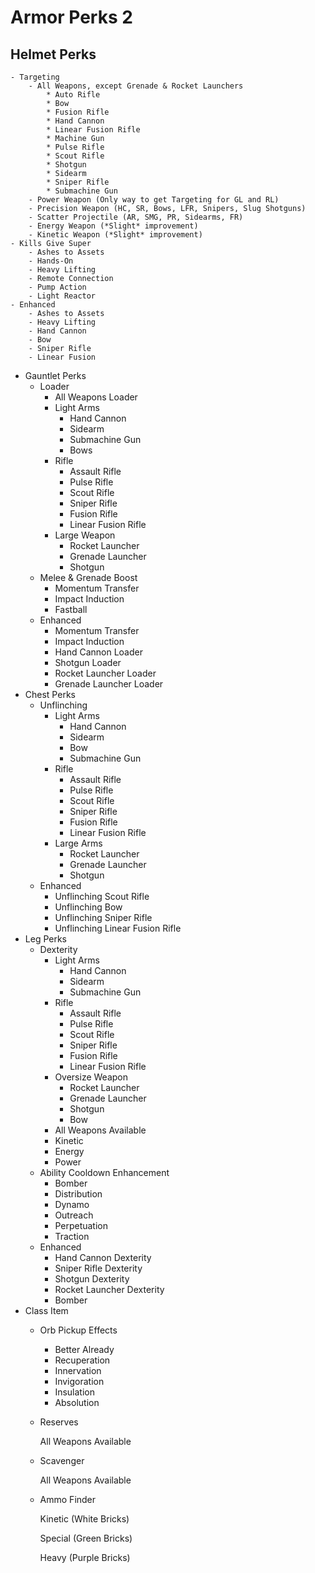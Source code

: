 # Armor Perks 2

## Helmet Perks

    - Targeting
        - All Weapons, except Grenade & Rocket Launchers
            * Auto Rifle
            * Bow
            * Fusion Rifle
            * Hand Cannon
            * Linear Fusion Rifle
            * Machine Gun
            * Pulse Rifle
            * Scout Rifle
            * Shotgun
            * Sidearm
            * Sniper Rifle
            * Submachine Gun
        - Power Weapon (Only way to get Targeting for GL and RL)
        - Precision Weapon (HC, SR, Bows, LFR, Snipers, Slug Shotguns)
        - Scatter Projectile (AR, SMG, PR, Sidearms, FR)
        - Energy Weapon (*Slight* improvement)
        - Kinetic Weapon (*Slight* improvement)
    - Kills Give Super
        - Ashes to Assets
        - Hands-On
        - Heavy Lifting
        - Remote Connection
        - Pump Action
        - Light Reactor
    - Enhanced
        - Ashes to Assets
        - Heavy Lifting
        - Hand Cannon
        - Bow
        - Sniper Rifle
        - Linear Fusion
- Gauntlet Perks
    - Loader
        - All Weapons Loader
        - Light Arms
            - Hand Cannon
            - Sidearm
            - Submachine Gun
            - Bows
        - Rifle
            - Assault Rifle
            - Pulse Rifle
            - Scout Rifle
            - Sniper Rifle
            - Fusion Rifle
            - Linear Fusion Rifle
        - Large Weapon
            - Rocket Launcher
            - Grenade Launcher
            - Shotgun
    - Melee & Grenade Boost
        - Momentum Transfer
        - Impact Induction
        - Fastball
    - Enhanced
        - Momentum Transfer
        - Impact Induction
        - Hand Cannon Loader
        - Shotgun Loader
        - Rocket Launcher Loader
        - Grenade Launcher Loader
- Chest Perks
    - Unflinching
        - Light Arms
            - Hand Cannon
            - Sidearm
            - Bow
            - Submachine Gun
        - Rifle
            - Assault Rifle
            - Pulse Rifle
            - Scout Rifle
            - Sniper Rifle
            - Fusion Rifle
            - Linear Fusion Rifle
        - Large Arms
            - Rocket Launcher
            - Grenade Launcher
            - Shotgun
    - Enhanced
        - Unflinching Scout Rifle
        - Unflinching Bow
        - Unflinching Sniper Rifle
        - Unflinching Linear Fusion Rifle
- Leg Perks
    - Dexterity
        - Light Arms
            - Hand Cannon
            - Sidearm
            - Submachine Gun
        - Rifle
            - Assault Rifle
            - Pulse Rifle
            - Scout Rifle
            - Sniper Rifle
            - Fusion Rifle
            - Linear Fusion Rifle
        - Oversize Weapon
            - Rocket Launcher
            - Grenade Launcher
            - Shotgun
            - Bow
        - All Weapons Available
        - Kinetic
        - Energy
        - Power
    - Ability Cooldown Enhancement
        - Bomber
        - Distribution
        - Dynamo
        - Outreach
        - Perpetuation
        - Traction
    - Enhanced
        - Hand Cannon Dexterity
        - Sniper Rifle Dexterity
        - Shotgun Dexterity
        - Rocket Launcher Dexterity
        - Bomber
- Class Item
    - Orb Pickup Effects
        - Better Already
        - Recuperation
        - Innervation
        - Invigoration
        - Insulation
        - Absolution
    - Reserves

        All Weapons Available

    - Scavenger

        All Weapons Available

    - Ammo Finder

        Kinetic (White Bricks)

        Special (Green Bricks)

        Heavy (Purple Bricks)

